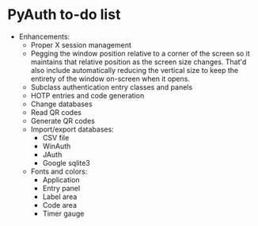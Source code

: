 # PyAuth to-do list

* Enhancements:
  - Proper X session management
  - Pegging the window position relative to a corner of the screen so
    it maintains that relative position as the screen size changes. That'd
    also include automatically reducing the vertical size to keep the
    entirety of the window on-screen when it opens.
  - Subclass authentication entry classes and panels
  - HOTP entries and code generation
  - Change databases
  - Read QR codes
  - Generate QR codes
  - Import/export databases:
    - CSV file
    - WinAuth
    - JAuth
    - Google sqlite3
  - Fonts and colors:
    - Application
    - Entry panel
    - Label area
    - Code area
    - Timer gauge
